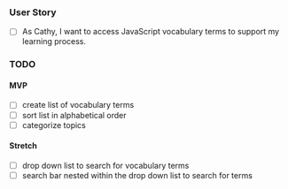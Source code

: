 ### User Story

- [ ] As Cathy, I want to access JavaScript vocabulary terms to support my learning process.

### TODO
#### MVP
- [ ] create list of vocabulary terms
- [ ] sort list in alphabetical order
- [ ] categorize topics

#### Stretch
- [ ] drop down list to search for vocabulary terms
- [ ] search bar nested within the drop down list to search for terms
